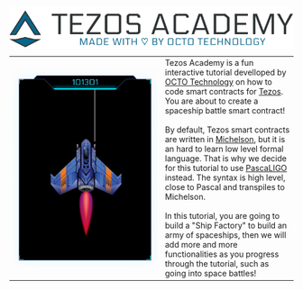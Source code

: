 <p align="center">
    <img src="./public/readme.png" alt="serverless mern" align="center" />
</p>

<table border="0" style="boder-color: #FFF">
 <tr>
    <td width="255px"><img src="./public/readme.gif" alt="serverless mern" align="center" style="width: 255px" /></td>
    <td>
    Tezos Academy is a fun interactive tutorial develloped by <a href="https://octo.com/" target="_blank">OCTO Technology</a> on how to code smart contracts for <a href="https://tezos.com/" target="_blank">Tezos</a>. You are about to create a spaceship battle smart contract!<br /><br />
    By default, Tezos smart contracts are written in <a href="https://tezos.gitlab.io/whitedoc/michelson.html" target="_blank">Michelson</a>, but it is an hard to learn low level formal language. That is why we decide for this tutorial to use <a href="https://ligolang.org/" target="_blank">PascaLIGO</a> instead. The syntax is high level, close to Pascal and transpiles to Michelson.<br /><br />
    In this tutorial, you are going to build a "Ship Factory" to build an army of spaceships, then we will add more and more functionalities as you progress through the tutorial, such as going into space battles!
    </td>
 </tr>
</table>
